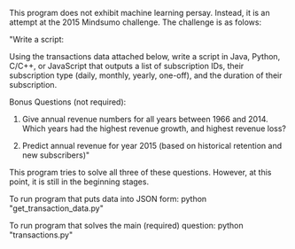 This program does not exhibit machine learning persay. Instead, it is an
attempt at the 2015 Mindsumo challenge. The challenge is as folows:


"Write a script:

Using the transactions data attached below, write a script in Java, Python,
C/C++, or JavaScript that outputs a list of subscription IDs, their
subscription type (daily, monthly, yearly, one-off), and the duration of their
subscription.

Bonus Questions (not required):

1. Give annual revenue numbers for all years between 1966 and 2014. Which years
had the highest revenue growth, and highest revenue loss?

2. Predict annual revenue for year 2015 (based on historical retention and
new subscribers)"

This program tries to solve all three of these questions. However, at this
point, it is still in the beginning stages.


To run program that puts data into JSON form:
python "get_transaction_data.py"

To run program that solves the main (required) question:
python "transactions.py"